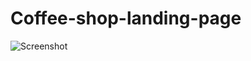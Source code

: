 # Coffee-shop-landing-page

![Screenshot](https://github.com/0Fly98/Coffee-shop-landing-page/assets/122810726/14f283f8-4c97-4465-b8df-a645e831912f)

